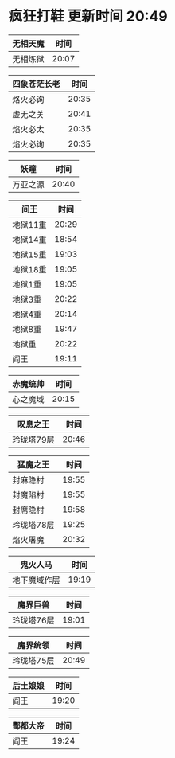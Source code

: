# 疯狂打鞋 更新时间 20:49

| 无相天魔   | 时间    |
|--------|-------|
| 无相炼狱 | 20:07 |

| 四象苍茫长老   | 时间    |
|--------|-------|
| 烙火必询 | 20:35 |
| 虚无之关 | 20:41 |
| 焰火必太 | 20:35 |
| 焰火必询 | 20:35 |

| 妖瞳   | 时间    |
|--------|-------|
| 万亚之源 | 20:40 |

| 间王   | 时间    |
|--------|-------|
| 地狱11重 | 20:29 |
| 地狱14重 | 18:54 |
| 地狱15重 | 19:03 |
| 地狱18重 | 19:05 |
| 地狱1重 | 19:05 |
| 地狱3重 | 20:22 |
| 地狱4重 | 20:14 |
| 地狱8重 | 19:47 |
| 地狱重 | 20:22 |
| 阎王 | 19:11 |

| 赤魔统帅   | 时间    |
|--------|-------|
| 心之魔域 | 20:15 |

| 叹息之王   | 时间    |
|--------|-------|
| 玲珑塔79层 | 20:46 |

| 猛魔之王   | 时间    |
|--------|-------|
| 封麻隐村 | 19:55 |
| 封魔陷村 | 19:55 |
| 封席隐村 | 19:58 |
| 玲珑塔78层 | 19:25 |
| 焰火屠魔 | 20:32 |

| 鬼火人马   | 时间    |
|--------|-------|
| 地下魔域作层 | 19:19 |

| 魔界巨兽   | 时间    |
|--------|-------|
| 玲珑塔76层 | 19:01 |

| 魔界统领   | 时间    |
|--------|-------|
| 玲珑塔75层 | 20:49 |

| 后土娘娘   | 时间    |
|--------|-------|
| 阎王 | 19:20 |

| 酆都大帝   | 时间    |
|--------|-------|
| 阎王 | 19:24 |